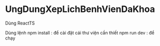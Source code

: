 # UngDungXepLichBenhVienDaKhoa
 Dùng ReactTS


Dùng lệnh
npm install  : để cài đặt cái thư viện cần thiết
npm run dev : để chạy
